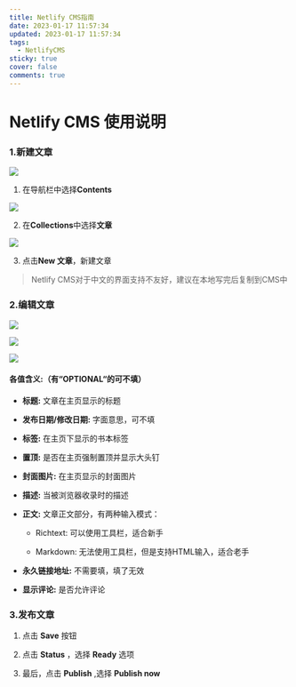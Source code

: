 ```yaml
---
title: Netlify CMS指南
date: 2023-01-17 11:57:34
updated: 2023-01-17 11:57:34
tags:
  - NetlifyCMS
sticky: true
cover: false
comments: true
---
```

# Netlify CMS 使用说明

### 1.新建文章

![](https://pic.imgdb.cn/item/63c60d38be43e0d30e4972a6.jpg)

1. 在导航栏中选择**Contents**
  
  ![](https://pic.imgdb.cn/item/63c62064be43e0d30e690550.jpg)
  
2. 在**Collections**中选择**文章**
  
  ![](https://pic.imgdb.cn/item/63c61f25be43e0d30e6638ce.jpg)
  
3. 点击**New 文章**，新建文章
  
  > Netlify CMS对于中文的界面支持不友好，建议在本地写完后复制到CMS中
  

### 2.编辑文章

![](https://pic.imgdb.cn/item/63c60f90be43e0d30e4cb1b3.jpg)

![](https://pic.imgdb.cn/item/63c6101bbe43e0d30e4d8d2a.jpg)

![](https://pic.imgdb.cn/item/63c6103dbe43e0d30e4dbf8f.jpg)

#### 各值含义:（有“OPTIONAL“的可不填）

- **标题:** 文章在主页显示的标题
  
- **发布日期/修改日期:** 字面意思，可不填
  
- **标签:** 在主页下显示的书本标签
  
- **置顶:** 是否在主页强制置顶并显示大头钉
  
- **封面图片:** 在主页显示的封面图片
  
- **描述:** 当被浏览器收录时的描述
  
- **正文:** 文章正文部分，有两种输入模式：
  
  - Richtext: 可以使用工具栏，适合新手
    
  - Markdown: 无法使用工具栏，但是支持HTML输入，适合老手
    
- **永久链接地址:** 不需要填，填了无效
  
- **显示评论:** 是否允许评论
  

### 3.发布文章

1. 点击 **Save** 按钮

2. 点击 **Status** ，选择 **Ready** 选项
  
3. 最后，点击 **Publish** ,选择 **Publish now**

